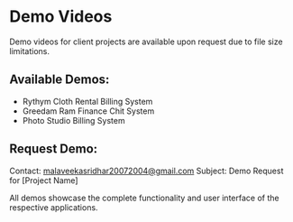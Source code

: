 # Demo Videos

Demo videos for client projects are available upon request due to file size limitations.

## Available Demos:
- Rythym Cloth Rental Billing System
- Greedam Ram Finance Chit System  
- Photo Studio Billing System

## Request Demo:
Contact: malaveekasridhar20072004@gmail.com
Subject: Demo Request for [Project Name]

All demos showcase the complete functionality and user interface of the respective applications.
